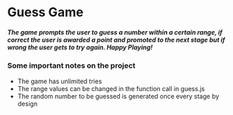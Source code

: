 # Guess Game

##### The game prompts the user to guess a number within a certain range, if correct the user is awarded a point and promoted to the next stage but if wrong the user gets to try again. Happy Playing!


### Some important notes on the project

* The game has unlimited tries
* The range values can be changed in the function call in guess.js
* The random number to be guessed is generated once every stage by design